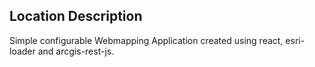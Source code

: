 ## Location Description
Simple configurable Webmapping Application created using react, esri-loader and arcgis-rest-js.
